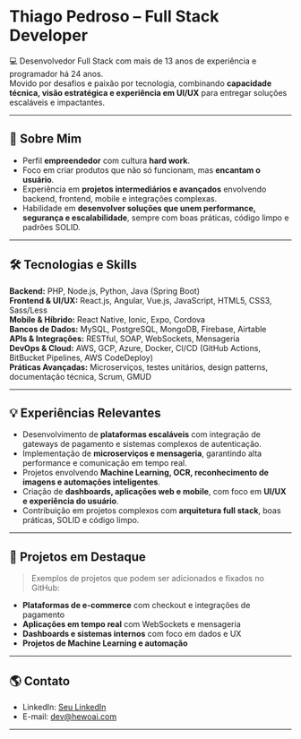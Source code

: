 # Thiago Pedroso – Full Stack Developer

💻 Desenvolvedor Full Stack com mais de 13 anos de experiência e programador há 24 anos.  
Movido por desafios e paixão por tecnologia, combinando **capacidade técnica, visão estratégica e experiência em UI/UX** para entregar soluções escaláveis e impactantes.

---

## 🚀 Sobre Mim
- Perfil **empreendedor** com cultura **hard work**.  
- Foco em criar produtos que não só funcionam, mas **encantam o usuário**.  
- Experiência em **projetos intermediários e avançados** envolvendo backend, frontend, mobile e integrações complexas.  
- Habilidade em **desenvolver soluções que unem performance, segurança e escalabilidade**, sempre com boas práticas, código limpo e padrões SOLID.

---

## 🛠 Tecnologias e Skills

**Backend:** PHP, Node.js, Python, Java (Spring Boot)  
**Frontend & UI/UX:** React.js, Angular, Vue.js, JavaScript, HTML5, CSS3, Sass/Less  
**Mobile & Híbrido:** React Native, Ionic, Expo, Cordova  
**Bancos de Dados:** MySQL, PostgreSQL, MongoDB, Firebase, Airtable  
**APIs & Integrações:** RESTful, SOAP, WebSockets, Mensageria  
**DevOps & Cloud:** AWS, GCP, Azure, Docker, CI/CD (GitHub Actions, BitBucket Pipelines, AWS CodeDeploy)  
**Práticas Avançadas:** Microserviços, testes unitários, design patterns, documentação técnica, Scrum, GMUD

---

## 💡 Experiências Relevantes

- Desenvolvimento de **plataformas escaláveis** com integração de gateways de pagamento e sistemas complexos de autenticação.  
- Implementação de **microserviços e mensageria**, garantindo alta performance e comunicação em tempo real.  
- Projetos envolvendo **Machine Learning, OCR, reconhecimento de imagens e automações inteligentes**.  
- Criação de **dashboards, aplicações web e mobile**, com foco em **UI/UX e experiência do usuário**.  
- Contribuição em projetos complexos com **arquitetura full stack**, boas práticas, SOLID e código limpo.  

---

## 📂 Projetos em Destaque
> Exemplos de projetos que podem ser adicionados e fixados no GitHub:  
- **Plataformas de e-commerce** com checkout e integrações de pagamento  
- **Aplicações em tempo real** com WebSockets e mensageria  
- **Dashboards e sistemas internos** com foco em dados e UX  
- **Projetos de Machine Learning e automação**  

---

## 🌎 Contato
- LinkedIn: [Seu LinkedIn](https://www.linkedin.com/in/thiagopedroso)  
- E-mail: dev@hewoai.com 

---